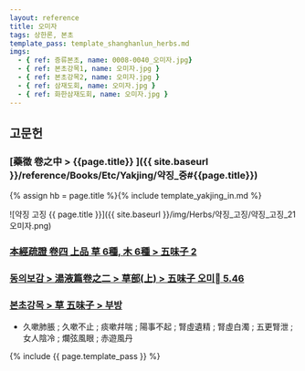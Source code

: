 ```yaml
---
layout: reference
title: 오미자
tags: 상한론, 본초
template_pass: template_shanghanlun_herbs.md
imgs:
  - { ref: 증류본초, name: 0008-0040_오미자.jpg}
  - { ref: 본초강목1, name: 오미자.jpg }
  - { ref: 본초강목2, name: 오미자.jpg }
  - { ref: 삼재도회, name: 오미자.jpg }
  - { ref: 화한삼재도회, name: 오미자.jpg }
---
```



## 고문헌

### [藥徵 卷之中 > {{page.title}} ]({{ site.baseurl }}/reference/Books/Etc/Yakjing/약징_중#{{page.title}})

{% assign hb = page.title %}{% include template_yakjing_in.md %}

![약징 고징 {{ page.title }}]({{ site.baseurl }}/img/Herbs/약징_고징/약징_고징_21오미자.png)

### [本經疏證 卷四 上品 草 6種, 木 6種 > 五味子 2](https://mediclassics.kr/books/154/volume/4/#content_8)

### [동의보감 > 湯液篇卷之二 > 草部(上) >  五味子 오미 5.46](https://mediclassics.kr/books/8/volume/21/#content_1500)

### [본초강목 > 草	五味子 > 부방]()

* 久嗽肺脹 ; 久嗽不止 ; 痰嗽幷喘 ; 陽事不起 ; 腎虛遺精 ; 腎虛白濁 ; 五更腎泄 ; 女人陰冷 ; 爛弦風眼 ; 赤遊風丹

{% include {{ page.template_pass }} %}
